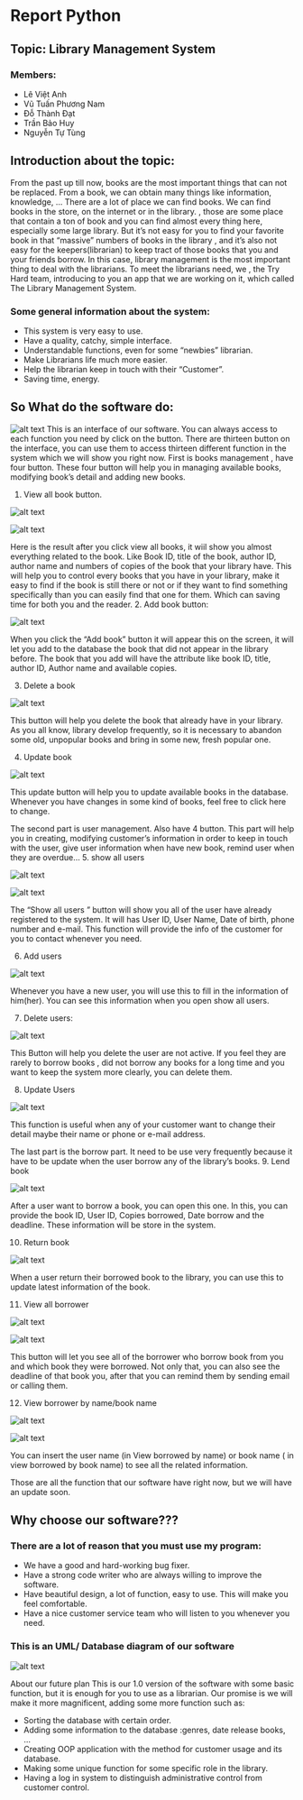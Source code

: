 
# Report Python
## Topic: Library Management System
### Members:
+ Lê Việt Anh
+ Vũ Tuấn Phương Nam
+ Đỗ Thành Đạt
+ Trần Bảo Huy
+ Nguyễn Tự Tùng









## Introduction about the topic:

 From the past up till now, books are the most important things that can not be replaced. From a book, we can obtain many things like information, knowledge, … There are a lot of place we can find books. We can find books in the store, on the internet or in the library. , those are some place that contain a ton of book and you can find almost every thing here, especially some large library. But it’s not easy for you to find your favorite book in that “massive” numbers of books in the library , and it’s also not easy for the keepers(librarian) to keep tract of those books that you and your friends borrow. In this case, library management is the most important thing to deal  with the librarians. To meet the librarians need, we , the Try Hard team, introducing to you an app that we are working on it, which called The Library Management System.
### Some general information about the system:
+ This system is very easy to use.
+ Have a quality, catchy, simple interface.
+ Understandable functions, even for some “newbies” librarian.
+ Make Librarians life much more easier.
+ Help the librarian keep in touch with their “Customer”.
+ Saving time, energy.
## So What do the software do:
![alt text](https://github.com/vietanh2000april/G16-Python-LIMS/blob/main/picture/Picture1.png)
This is an interface of our software. You can always access to each function you need by click on the button. There are thirteen button on the interface, you can use them to access thirteen different function in the system which we will show you right now.
First is books management , have four button. These four button will help you in managing available books, modifying book’s detail and adding new books. 
1. View all book button.

![alt text](https://github.com/vietanh2000april/G16-Python-LIMS/blob/main/picture/Picture2.png)

![alt text](https://github.com/vietanh2000april/G16-Python-LIMS/blob/main/picture/Picture3.png)
                                                                                                
Here is the result after you click view all books, it wiil show you almost everything related to the book. Like Book ID, title of the book, author ID,  author name and numbers of copies of the book that your library have. This will help you to control every books that you have in your library, make it easy to find if the book is still there or not or if they want to find something specifically than you can easily find that one for them. Which can saving time for both you and the reader.
2. Add book button:

![alt text](https://github.com/vietanh2000april/G16-Python-LIMS/blob/main/picture/Picture4.png)

When you click the “Add book” button it will appear this on the screen, it will let you add  to the database the book that did not appear in the library before. The book that you add will have the attribute like book ID, title, author ID, Author name and available copies.

3. Delete a book 


 ![alt text](https://github.com/vietanh2000april/G16-Python-LIMS/blob/main/picture/Picture5.png)                                              

This button will help you delete the book that already have in your library. As you all know, library develop frequently, so it is necessary to abandon some old, unpopular books and bring in some new, fresh popular one. 


4. Update book

![alt text](https://github.com/vietanh2000april/G16-Python-LIMS/blob/main/picture/Picture6.png)


This update button  will help you to update available books in the database. Whenever you have changes in some kind of books,  feel free to click here to change.

The second part is user management. Also have 4 button. This part will help you in creating, modifying customer’s information in order to keep in touch with the user, give user information when have new book, remind user when they are overdue…
5. show all users

![alt text](https://github.com/vietanh2000april/G16-Python-LIMS/blob/main/picture/Picture7.png)

![alt text](https://github.com/vietanh2000april/G16-Python-LIMS/blob/main/picture/Picture8.png)

The “Show all users ” button will show you all of the user have already registered to the system. It will has  User ID, User Name, Date of birth,  phone number and e-mail. This function will provide the info of the customer for you to contact whenever you need.

6. Add users

![alt text](https://github.com/vietanh2000april/G16-Python-LIMS/blob/main/picture/Picture9.png)

Whenever you have a new user, you will use this to fill in the information of him(her). You can see this information when you open show all users.

7. Delete users:


![alt text](https://github.com/vietanh2000april/G16-Python-LIMS/blob/main/picture/Picture10.png)




This Button will help you delete the user are not active. If you feel they are rarely to borrow books , did not borrow any books for a long time and you want to keep the system more clearly, you can delete them.

8. Update Users

![alt text](https://github.com/vietanh2000april/G16-Python-LIMS/blob/main/picture/Picture11.png)

This function is useful when any of your customer want to change their detail maybe their name or phone or e-mail address.

The last part is the borrow part. It need to be use very frequently because it have to be update when the user borrow any of the library’s books.
9. Lend book

![alt text](https://github.com/vietanh2000april/G16-Python-LIMS/blob/main/picture/Picture12.png)



After a user want to borrow a book, you can open this one. In this, you can provide the book ID, User ID, Copies borrowed, Date borrow and the deadline. These information will be store in the system.


10. Return book

![alt text](https://github.com/vietanh2000april/G16-Python-LIMS/blob/main/picture/Picture13.png)

 When a user return their borrowed book to the library, you can use this to update latest information of the book.

11. View all borrower

![alt text](https://github.com/vietanh2000april/G16-Python-LIMS/blob/main/picture/Picture14.png)

![alt text](https://github.com/vietanh2000april/G16-Python-LIMS/blob/main/picture/Picture15.png)

This button will let you see all of the borrower who borrow book from you and which book they were borrowed. Not only that, you can also see the deadline of that book you, after that you can remind them by sending email or calling them.

12. View borrower by name/book name

![alt text](https://github.com/vietanh2000april/G16-Python-LIMS/blob/main/picture/Picture16.png)

![alt text](https://github.com/vietanh2000april/G16-Python-LIMS/blob/main/picture/Picture17.png)

You can insert the user name (in View borrowed by name) or book name ( in view borrowed by book name) to see all the related information.

Those are all the function that our software have right now, but we will have an update soon. 


## Why choose our software???

### There are a lot of reason that you must use my program:
+ We have a good and hard-working bug fixer.
+ Have a strong code writer who are always willing to improve the software.
+ Have beautiful design, a lot of function, easy to use. This will make you feel comfortable.
+ Have a nice customer service team who will listen to you whenever you need.

### This is an UML/ Database diagram of our software

![alt text](https://github.com/vietanh2000april/G16-Python-LIMS/blob/main/picture/Picture8.png)

About our future plan
This is our 1.0 version of the software with some basic function,  but it is enough for you to use as a librarian. Our promise is we will make it more magnificent, adding some more function such as:
+ Sorting the database with certain order.
+ Adding some information to the database :genres, date release books, …
+ Creating OOP application with the method for customer usage and its database.
+ Making some unique function for some specific role in the library.
+ Having a log in system to distinguish administrative control from customer control.

